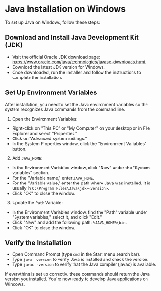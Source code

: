# Java Installation on Windows
To set up Java on Windows, follow these steps:
## Download and Install Java Development Kit (JDK)
- Visit the official Oracle JDK download page: https://www.oracle.com/java/technologies/javase-downloads.html.
- Download the latest JDK version for Windows.
- Once downloaded, run the installer and follow the instructions to complete the installation.

## Set Up Environment Variables
After installation, you need to set the Java environment variables so the system recognizes Java commands from the command line.
1. Open the Environment Variables:
- Right-click on "This PC" or "My Computer" on your desktop or in File Explorer and select "Properties."
- Click on "Advanced system settings."
- In the System Properties window, click the "Environment Variables" button.

2. Add `JAVA_HOME`:
- In the Environment Variables window, click "New" under the "System variables" section.
- For the "Variable name," enter `JAVA_HOME`.
- For the "Variable value," enter the path where Java was installed. It is usually in `C:\Program Files\Java\jdk-<version>`.
- Click "OK" to close the window.

3. Update the `Path` Variable:
- In the Environment Variables window, find the "Path" variable under "System variables," select it, and click "Edit."
- Click "New" and add the following path: `%JAVA_HOME%\bin`.
- Click "OK" to close the window.

## Verify the Installation
- Open Command Prompt (type `cmd` in the Start menu search bar).
- Type `java -version` to verify Java is installed and check the version.
- Type `javac -version` to verify that the Java compiler (javac) is available.

If everything is set up correctly, these commands should return the Java version you installed. You're now ready to develop Java applications on Windows.